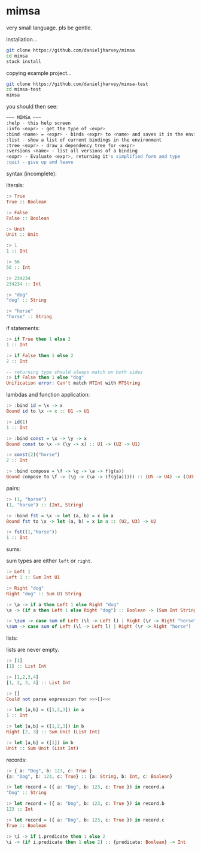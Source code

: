 # mimsa

very small language. pls be gentle.

installation...

```bash
git clone https://github.com/danieljharvey/mimsa
cd mimsa
stack install
```

copying example project...

```bash
git clone https://github.com/danieljharvey/mimsa-test
cd mimsa-test
mimsa
```

you should then see:

```bash
~~~ MIMSA ~~~
:help - this help screen
:info <expr> - get the type of <expr>
:bind <name> = <expr> - binds <expr> to <name> and saves it in the environment
:list - show a list of current bindings in the environment
:tree <expr> - draw a dependency tree for <expr>
:versions <name> - list all versions of a binding
<expr> - Evaluate <expr>, returning it's simplified form and type
:quit - give up and leave
```

syntax (incomplete):

literals:

```haskell
:> True
True :: Boolean

:> False
False :: Boolean

:> Unit
Unit :: Unit

:> 1
1 :: Int

:> 56
56 :: Int

:> 234234
234234 :: Int

:> "dog"
"dog" :: String

:> "horse"
"horse" :: String
```

if statements:

```haskell
:> if True then 1 else 2
1 :: Int

:> if False then 1 else 2
2 :: Int

-- returning type should always match on both sides
:> if False then 1 else "dog"
Unification error: Can't match MTInt with MTString
```

lambdas and function application:

```haskell
:> :bind id = \x -> x
Bound id to \x -> x :: U1 -> U1

:> id(1)
1 :: Int

:> :bind const = \x -> \y -> x
Bound const to \x -> (\y -> x) :: U1 -> (U2 -> U1)

:> const(2)("horse")
2 :: Int

:> :bind compose = \f -> \g -> \a -> f(g(a))
Bound compose to \f -> (\g -> (\a -> (f(g(a))))) :: (U5 -> U4) -> ((U3 -> U5) -> (U3 -> U4))
```

pairs:

```haskell
:> (1, "horse")
(1, "horse") :: (Int, String)

:> :bind fst = \x -> let (a, b) = x in a
Bound fst to \x -> let (a, b) = x in a :: (U2, U3) -> U2

:> fst((1,"horse"))
1 :: Int
```

sums:

sum types are either `left` or `right`.

```haskell
:> Left 1
Left 1 :: Sum Int U1

:> Right "dog"
Right "dog" :: Sum U1 String

:> \a -> if a then Left 1 else Right "dog"
\a -> (if a then Left 1 else Right "dog") :: Boolean -> (Sum Int String)

:> \sum -> case sum of Left (\l -> Left l) | Right (\r -> Right "horse")
\sum -> case sum of Left (\l -> Left l) | Right (\r -> Right "horse") :: (Sum U7 U3) -> (Sum U7 String)
```

lists:

lists are never empty.

```haskell
:> [1]
[1] :: List Int

:> [1,2,3,4]
[1, 2, 3, 4] :: List Int

:> []
Could not parse expression for >>>[]<<<

:> let [a,b] = ([1,2,3]) in a
1 :: Int

:> let [a,b] = ([1,2,3]) in b
Right [2, 3] :: Sum Unit (List Int)

:> let [a,b] = ([1]) in b
Unit :: Sum Unit (List Int)
```

records:

```haskell
:> { a: "Dog", b: 123, c: True }
{a: "Dog", b: 123, c: True} :: {a: String, b: Int, c: Boolean}

:> let record = ({ a: "Dog", b: 123, c: True }) in record.a
"Dog" :: String

:> let record = ({ a: "Dog", b: 123, c: True }) in record.b
123 :: Int

:> let record = ({ a: "Dog", b: 123, c: True }) in record.c
True :: Boolean

:> \i -> if i.predicate then 1 else 2
\i -> (if i.predicate then 1 else 2) :: {predicate: Boolean} -> Int
```
